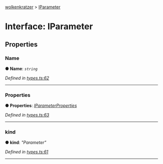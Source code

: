 [wolkenkratzer](../README.md) > [IParameter](../interfaces/iparameter.md)



# Interface: IParameter


## Properties
<a id="name"></a>

###  Name

**●  Name**:  *`string`* 

*Defined in [types.ts:62](https://github.com/arminhammer/wolkenkratzer/blob/f2716d7/src/types.ts#L62)*





___

<a id="properties"></a>

###  Properties

**●  Properties**:  *[IParameterProperties](iparameterproperties.md)* 

*Defined in [types.ts:63](https://github.com/arminhammer/wolkenkratzer/blob/f2716d7/src/types.ts#L63)*





___

<a id="kind"></a>

###  kind

**●  kind**:  *"Parameter"* 

*Defined in [types.ts:61](https://github.com/arminhammer/wolkenkratzer/blob/f2716d7/src/types.ts#L61)*





___


